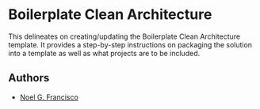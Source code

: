 
# Boilerplate Clean Architecture

This delineates on creating/updating the Boilerplate Clean Architecture template. It provides a step-by-step instructions on packaging  the solution into a template as well as what projects are to be included.


## Authors

- [Noel G. Francisco](https://www.github.com/octokatherine)

